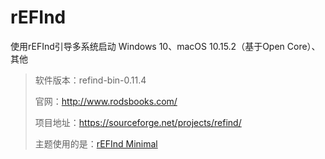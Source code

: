 # rEFInd
使用rEFInd引导多系统启动 Windows 10、macOS 10.15.2（基于Open Core）、其他
> 软件版本：refind-bin-0.11.4
>
> 官网：http://www.rodsbooks.com/
>
> 项目地址：https://sourceforge.net/projects/refind/
>
> 主题使用的是：<a href="https://evanpurkhiser.com/rEFInd-minimal/" target="_blank">rEFInd Minimal</a> 
>
   
